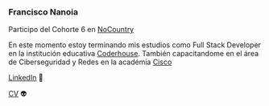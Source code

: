 ### Francisco Nanoia 

Participo del Cohorte 6 en [NoCountry](https://www.nocountry.tech/)

En este momento estoy terminando mis estudios como Full Stack Developer en la institución educativa [Coderhouse](https://www.coderhouse.com/). También capacitandome en el área de Ciberseguridad y Redes en la académia [Cisco](https://www.netacad.com/)

[LinkedIn](https://www.linkedin.com/in/fnanoia/) :space_invader:

[CV](https://docs.google.com/document/d/1cWVOlICzVGqGjWxuOLlfGHn3cQHByLlOUBw6wOymx_E/edit?usp=sharing) :alien:
